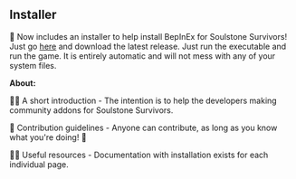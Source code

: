 ## Installer
🎉 Now includes an installer to help install BepInEx for Soulstone Survivors!
Just go [here](https://github.com/SoulstoneAddons/SoulstoneModInstaller) and download the latest release.
Just run the executable and run the game.
It is entirely automatic and will not mess with any of your system files.


**About:**

🙋‍♀️ A short introduction - The intention is to help the developers making community addons for Soulstone Survivors. 

🌈 Contribution guidelines - Anyone can contribute, as long as you know what you're doing! 🥰

👩‍💻 Useful resources - Documentation with installation exists for each individual page.
